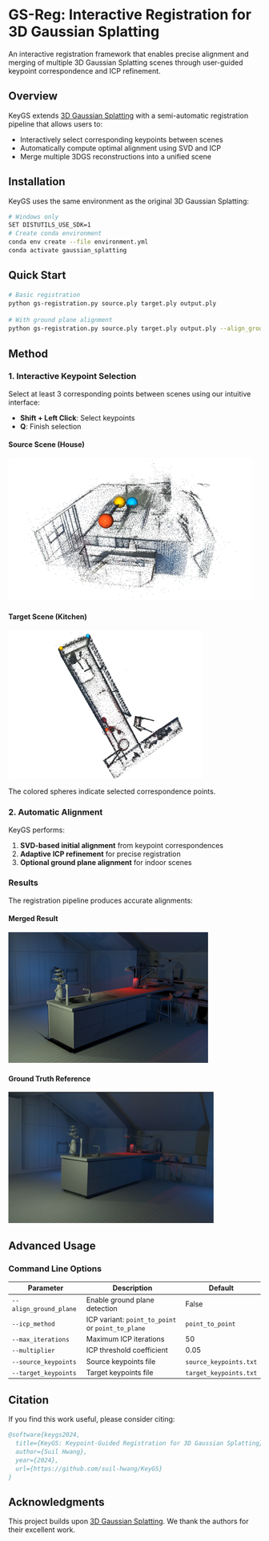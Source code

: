 # GS-Reg: Interactive Registration for 3D Gaussian Splatting

An interactive registration framework that enables precise alignment and merging of multiple 3D Gaussian Splatting scenes through user-guided keypoint correspondence and ICP refinement.

## Overview

KeyGS extends [3D Gaussian Splatting](https://github.com/graphdeco-inria/gaussian-splatting) with a semi-automatic registration pipeline that allows users to:

- Interactively select corresponding keypoints between scenes
- Automatically compute optimal alignment using SVD and ICP
- Merge multiple 3DGS reconstructions into a unified scene

## Installation

KeyGS uses the same environment as the original 3D Gaussian Splatting:

```bash
# Windows only
SET DISTUTILS_USE_SDK=1
# Create conda environment
conda env create --file environment.yml
conda activate gaussian_splatting
```

## Quick Start

```bash
# Basic registration
python gs-registration.py source.ply target.ply output.ply

# With ground plane alignment
python gs-registration.py source.ply target.ply output.ply --align_ground_plane
```

## Method

### 1. Interactive Keypoint Selection

Select at least 3 corresponding points between scenes using our intuitive interface:

- **Shift + Left Click**: Select keypoints
- **Q**: Finish selection

#### Source Scene (House)

![House Keypoint Selection](assets/house_split.png)

#### Target Scene (Kitchen)

![Kitchen Keypoint Selection](assets/kitchen_split.png)

The colored spheres indicate selected correspondence points.

### 2. Automatic Alignment

KeyGS performs:

1. **SVD-based initial alignment** from keypoint correspondences
2. **Adaptive ICP refinement** for precise registration
3. **Optional ground plane alignment** for indoor scenes

### Results

The registration pipeline produces accurate alignments:

#### Merged Result

![Registration Result](assets/ex_result.png)

#### Ground Truth Reference

![Ground Truth](assets/gt.png)

## Advanced Usage

### Command Line Options

| Parameter              | Description                                       | Default                |
| ---------------------- | ------------------------------------------------- | ---------------------- |
| `--align_ground_plane` | Enable ground plane detection                     | False                  |
| `--icp_method`         | ICP variant: `point_to_point` or `point_to_plane` | `point_to_point`       |
| `--max_iterations`     | Maximum ICP iterations                            | 50                     |
| `--multiplier`         | ICP threshold coefficient                         | 0.05                   |
| `--source_keypoints`   | Source keypoints file                             | `source_keypoints.txt` |
| `--target_keypoints`   | Target keypoints file                             | `target_keypoints.txt` |

## Citation

If you find this work useful, please consider citing:

```bibtex
@software{keygs2024,
  title={KeyGS: Keypoint-Guided Registration for 3D Gaussian Splatting},
  author={Suil Hwang},
  year={2024},
  url={https://github.com/suil-hwang/KeyGS}
}
```

## Acknowledgments

This project builds upon [3D Gaussian Splatting](https://github.com/graphdeco-inria/gaussian-splatting). We thank the authors for their excellent work.
